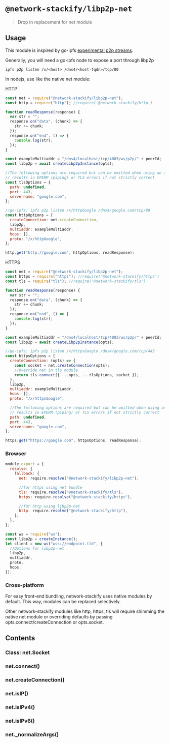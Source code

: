 # `@network-stackify/libp2p-net`

> Drop in replacement for net module

## Usage

This module is inspired by go-ipfs [experimental p2p streams](https://github.com/ipfs/go-ipfs/blob/master/docs/experimental-features.md#ipfs-p2p).

Generally, you will need a go-ipfs node to expose a port through libp2p

```
ipfs p2p listen /x/<host> /dns4/<host-fqdn>/tcp/80
```

In nodejs, use like the native net module:

HTTP

```js
const net = require("@network-stackify/libp2p-net");
const http = require("http"); //require('@network-stackify/http')

function readResponse(response) {
  var str = "";
  response.on("data", (chunk) => {
    str += chunk;
  });
  response.on("end", () => {
    console.log(str);
  });
}

const exampleMultiaddr = "/dns4/localhost/tcp/4003/ws/p2p/" + peerId;
const libp2p = await createLibp2pInstance(opts);

//The following options are required but can be omitted when using an agent
// results in EPERM (piping) or TLS errors if not strictly correct
const tlsOptions = {
  path: undefined,
  port: 443,
  servername: "google.com",
};

//go-ipfs: ipfs p2p listen /x/httpGoogle /dns4/google.com/tcp/80
const httpOptions = {
  createConnection: net.createConnection,
  libp2p,
  multiaddr: exampleMultiaddr,
  hops: [],
  proto: "/x/httpGoogle",
};

http.get("http://google.com", httpOptions, readResponse);
```

HTTPS

```js
const net = require("@network-stackify/libp2p-net");
const https = require("https"); //require('@network-stackify/https')
const tls = require("tls"); //require('@network-stackify/tls')

function readResponse(response) {
  var str = "";
  response.on("data", (chunk) => {
    str += chunk;
  });
  response.on("end", () => {
    console.log(str);
  });
}

const exampleMultiaddr = "/dns4/localhost/tcp/4003/ws/p2p/" + peerId;
const libp2p = await createLibp2pInstance(opts);

//go-ipfs: ipfs p2p listen /x/httpsGoogle /dns4/google.com/tcp/443
const httpsOptions = {
  createConnection: (opts) => {
    const socket = net.createConnection(opts);
    //Override net in tls module
    return tls.connect({ ...opts, ...tlsOptions, socket });
  },
  libp2p,
  multiaddr: exampleMultiaddr,
  hops: [],
  proto: "/x/httpsGoogle",

  //The following options are required but can be omitted when using an agent
  // results in EPERM (piping) or TLS errors if not strictly correct
  path: undefined,
  port: 443,
  servername: "google.com",
};

https.get("https://google.com", httpsOptions, readResponse);
```

### Browser

```js
module.export = {
  resolve: {
    fallback: {
      net: require.resolve("@network-stackify/libp2p-net"),

      //for https using net bundle
      tls: require.resolve("@network-stackify/tls"),
      https: require.resolve("@network-stackify/https"),

      //for http using libp2p-net
      http: require.resolve("@network-stackify/http"),
    },
  },
};
```

```js
const ws = require("ws");
const libp2p = createInstance();
let client = new ws("wss://endpoint.tld", {
  //Options for libp2p-net
  libp2p,
  multiaddr,
  proto,
  hops,
});
```

### Cross-platform

For easy front-end bundling, network-stackify uses native modules by default. This way, modules can be replaced selectively.

Other network-stackify modules like http, https, tls will require shimming the native net module or overriding defaults by passing opts.connect/createConnection or opts.socket.

## Contents

### Class: net.Socket

### net.connect()

### net.createConnection()

### net.isIP()

### net.isIPv4()

### net.isIPv6()

### net.\_normalizeArgs()
